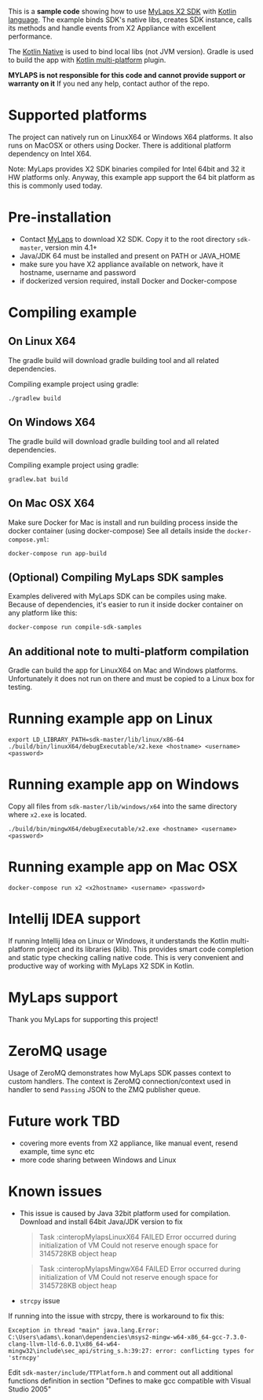 
This is a **sample code** showing how to use [MyLaps X2 SDK](https://www.mylaps.com/x2-timing-data-system/x2-sdk) 
with [Kotlin language](https://kotlinlang.org/). The example binds SDK's native libs, creates SDK instance, 
calls its methods and handle events from X2 Appliance with excellent performance.
 
The [Kotlin Native](https://kotlinlang.org/docs/reference/native-overview.html) is used to bind 
local libs (not JVM version). Gradle is used to build the app with [Kotlin multi-platform](https://kotlinlang.org/docs/reference/building-mpp-with-gradle.html) 
plugin.

**MYLAPS is not responsible for this code and cannot provide support or warranty on it** If you ned any help, contact author of the repo.

# Supported platforms

The project can natively run on LinuxX64 or Windows X64 platforms. It also runs on MacOSX or others using Docker. There
is additional platform dependency on Intel X64.

Note: MyLaps provides X2 SDK binaries compiled for Intel 64bit and 32 it HW platforms only. 
Anyway, this example app support the 64 bit platform as this is commonly used today.   

# Pre-installation

- Contact [MyLaps](https://www.mylaps.com/x2-timing-data-system/x2-sdk) to download X2 SDK. Copy it to the root directory `sdk-master`, version min 4.1+
- Java/JDK 64 must be installed and present on PATH or JAVA_HOME
- make sure you have X2 appliance available on network, have it hostname, username and password
- if dockerized version required, install Docker and Docker-compose

# Compiling example

## On Linux X64

The gradle build will download gradle building tool and all related dependencies.
    
Compiling example project using gradle:
    
    ./gradlew build

## On Windows X64

The gradle build will download gradle building tool and all related dependencies.
    
Compiling example project using gradle:
    
    gradlew.bat build

## On Mac OSX X64

Make sure Docker for Mac is install and run building process inside the docker container (using docker-compose)
See all details inside the `docker-compose.yml`:

    docker-compose run app-build

## (Optional) Compiling MyLaps SDK samples

Examples delivered with MyLaps SDK can be compiles using make. Because of dependencies, it's easier to run it inside
docker container on any platform like this:

    docker-compose run compile-sdk-samples


## An additional note to multi-platform compilation

Gradle can build the app for LinuxX64 on Mac and Windows platforms. Unfortunately it does not run on there and must 
be copied to a Linux box for testing. 

# Running example app on Linux

    export LD_LIBRARY_PATH=sdk-master/lib/linux/x86-64
    ./build/bin/linuxX64/debugExecutable/x2.kexe <hostname> <username> <password>

# Running example app on Windows

Copy all files from `sdk-master/lib/windows/x64` into the same directory where `x2.exe` is located.

    ./build/bin/mingwX64/debugExecutable/x2.exe <hostname> <username> <password>

# Running example app on Mac OSX

    docker-compose run x2 <x2hostname> <username> <password>

# Intellij IDEA support

If running Intellij Idea on Linux or Windows, it understands the Kotlin multi-platform project and its libraries (klib). 
This provides smart code completion and static type checking calling native code. This is very convenient and productive way of 
working with MyLaps X2 SDK in Kotlin. 

# MyLaps support

Thank you MyLaps for supporting this project!

# ZeroMQ usage

Usage of ZeroMQ demonstrates how MyLaps SDK passes context to custom handlers. The context is ZeroMQ connection/context used 
in handler to send `Passing` JSON to the ZMQ publisher queue.

# Future work TBD

- covering more events from X2 appliance, like manual event, resend example, time sync etc
- more code sharing between Windows and Linux

# Known issues

- This issue is caused by Java 32bit platform used for compilation. Download and install 64bit Java/JDK version to fix

    > Task :cinteropMylapsLinuxX64 FAILED
    Error occurred during initialization of VM
    Could not reserve enough space for 3145728KB object heap
    
    > Task :cinteropMylapsMingwX64 FAILED
    Error occurred during initialization of VM
    Could not reserve enough space for 3145728KB object heap

- `strcpy` issue

If running into the issue with strcpy, there is workaround to fix this:

    Exception in thread "main" java.lang.Error: C:\Users\adams\.konan\dependencies\msys2-mingw-w64-x86_64-gcc-7.3.0-clang-llvm-lld-6.0.1\x86_64-w64-mingw32\include\sec_api/string_s.h:39:27: error: conflicting types for 'strncpy'

Edit `sdk-master/include/TTPlatform.h` and comment out all additional functions definition in section "Defines to make gcc compatible with Visual Studio 2005"